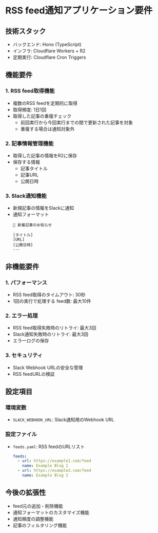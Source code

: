 # RSS feed通知アプリケーション要件

## 技術スタック
- バックエンド: Hono (TypeScript)
- インフラ: Cloudflare Workers + R2
- 定期実行: Cloudflare Cron Triggers

## 機能要件

### 1. RSS feed取得機能
- 複数のRSS feedを定期的に取得
- 取得頻度: 1日1回
- 取得した記事の重複チェック
  - 前回実行から今回実行までの間で更新された記事を対象
  - 重複する場合は通知対象外

### 2. 記事情報管理機能
- 取得した記事の情報をR2に保存
- 保存する情報
  - 記事タイトル
  - 記事URL
  - 公開日時

### 3. Slack通知機能
- 新規記事の情報をSlackに通知
- 通知フォーマット
  ```
  🔔 新着記事のお知らせ

  [タイトル]
  [URL]
  [公開日時]
  ---
  ```

## 非機能要件

### 1. パフォーマンス
- RSS feed取得のタイムアウト: 30秒
- 1回の実行で処理する feed数: 最大10件

### 2. エラー処理
- RSS feed取得失敗時のリトライ: 最大3回
- Slack通知失敗時のリトライ: 最大3回
- エラーログの保存

### 3. セキュリティ
- Slack Webhook URLの安全な管理
- RSS feedURLの検証

## 設定項目
### 環境変数
- `SLACK_WEBHOOK_URL`: Slack通知用のWebhook URL

### 設定ファイル
- `feeds.yaml`: RSS feedのURLリスト
  ```yaml
  feeds:
    - url: https://example1.com/feed
      name: Example Blog 1
    - url: https://example2.com/feed
      name: Example Blog 2
  ```

## 今後の拡張性
- feed元の追加・削除機能
- 通知フォーマットのカスタマイズ機能
- 通知頻度の調整機能
- 記事のフィルタリング機能

